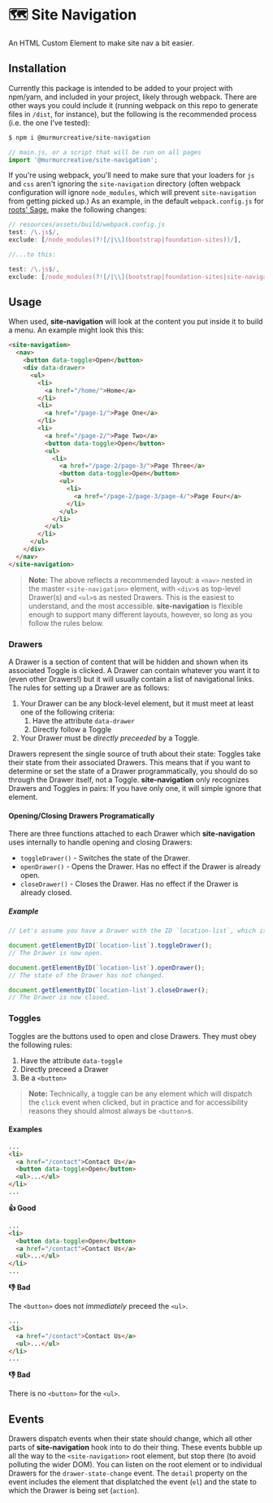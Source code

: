 # 🗺️ Site Navigation

An HTML Custom Element to make site nav a bit easier.

## Installation

Currently this package is intended to be added to your project with npm/yarn,
and included in your project, likely through webpack. There are other ways you
could include it (running webpack on this repo to generate files in `/dist`,
for instance), but the following is the recommended process (i.e. the one I've
tested):

```bash
$ npm i @murmurcreative/site-navigation
```

```javascript
// main.js, or a script that will be run on all pages
import '@murmurcreative/site-navigation';
```

If you're using webpack, you'll need to make sure that your loaders for `js`
and `css` aren't ignoring the `site-navigation` directory (often webpack
configuration will ignore `node_modules`, which will prevent `site-navigation`
from getting picked up.) As an example, in the default `webpack.config.js` for
[roots' Sage](https://github.com/roots/sage), make the following changes:

```javascript
// resources/assets/build/webpack.config.js
test: /\.js$/,
exclude: [/node_modules(?![/|\\](bootstrap|foundation-sites))/],

//...to this:

test: /\.js$/,
exclude: [/node_modules(?![/|\\](bootstrap|foundation-sites|site-navigation))/],
```

## Usage

When used, **site-navigation** will look at the content you put inside it to
build a menu. An example might look this this:

```html
<site-navigation>
  <nav>    
    <button data-toggle>Open</button>
    <div data-drawer>
      <ul>
        <li>
          <a href="/home/">Home</a>
        </li>
        <li>
          <a href="/page-1/">Page One</a>
        </li>
        <li>
          <a href="/page-2/">Page Two</a>
          <button data-toggle>Open</button>
          <ul>
            <li>
              <a href="/page-2/page-3/">Page Three</a>
              <button data-toggle>Open</button>
              <ul>
                <li>
                  <a href="/page-2/page-3/page-4/">Page Four</a>
                </li>
              </ul>
            </li>
          </ul>
        </li>
      </ul>
    </div>
  </nav>
</site-navigation>
```

> **Note:** The above reflects a recommended layout: a `<nav>` nested in the master
> `<site-navigation>` element, with `<div>`s as top-level Drawer(s) and `<ul>`s as nested
> Drawers. This is the easiest to understand, and the most accessible. **site-navigation**
> is flexible enough to support many different layouts, however, so long as you follow
> the rules below.

### Drawers

A Drawer is a section of content that will be hidden and shown when its associated Toggle
is clicked. A Drawer can contain whatever you want it to (even other Drawers!) but it will
usually contain a list of navigational links. The rules for setting up a Drawer are as follows:

1. Your Drawer can be any block-level element, but it must meet at least one of the following 
criteria:
   1. Have the attribute `data-drawer`
   2. Directly follow a Toggle
2. Your Drawer must be *directly preceeded* by a Toggle.

Drawers represent the single source of truth about their state: Toggles take their state
from their associated Drawers. This means that if you want to determine or set the state of
a Drawer programmatically, you should do so through the Drawer itself, not a Toggle.
**site-navigation** only recognizes Drawers and Toggles in pairs: If you have only one, it
will simple ignore that element.

#### Opening/Closing Drawers Programatically

There are three functions attached to each Drawer which **site-navigation** uses internally
to handle opening and closing Drawers:

- `toggleDrawer()` - Switches the state of the Drawer.
- `openDrawer()` - Opens the Drawer. Has no effect if the Drawer is already open.
- `closeDrawer()` - Closes the Drawer. Has no effect if the Drawer is already closed.

##### Example

```js
// Let's assume you have a Drawer with the ID `location-list`, which is currently closed.

document.getElementByID(`location-list`).toggleDrawer();
// The Drawer is now open.

document.getElementByID(`location-list`).openDrawer();
// The state of the Drawer has not changed.

document.getElementByID(`location-list`).closeDrawer();
// The Drawer is now closed.
```

### Toggles

Toggles are the buttons used to open and close Drawers. They must obey the following rules:

1. Have the attribute `data-toggle`
2. Directly preceed a Drawer
3. Be a `<button>`

> **Note:** Technically, a toggle can be any element which will dispatch the `click` event
> when clicked, but in practice and for accessibility reasons they should almost always be
> `<button>`s.

#### Examples
```html
...
<li>
  <a href="/contact">Contact Us</a>
  <button data-toggle>Open</button>
  <ul>...</ul>
</li>
...
```
**👍 Good**


```html
...
<li>
  <button data-toggle>Open</button>
  <a href="/contact">Contact Us</a>
  <ul>...</ul>
</li>
...
```
**👎 Bad**

The `<button>` does not _immediately_ preceed the `<ul>`.

```html
...
<li>
  <a href="/contact">Contact Us</a>
  <ul>...</ul>
</li>
...
```
**👎 Bad**

There is no `<button>` for the `<ul>`.

## Events

Drawers dispatch events when their state should change, which all other parts of
**site-navigation** hook into to do their thing. These events bubble up all the way to the
`<site-navigation>` root element, but stop there (to avoid polluting the wider DOM). You can
listen on the root element or to individual Drawers for the `drawer-state-change` event.
The `detail` property on the event includes the element that displatched the event (`el`)
and the state to which the Drawer is being set (`action`).
